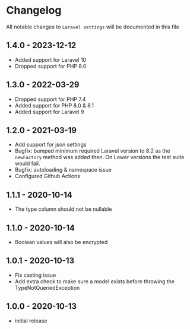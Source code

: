 # Changelog

All notable changes to `Laravel settings` will be documented in this file

## 1.4.0 - 2023-12-12
- Added support for Laravel 10
- Dropped support for PHP 8.0

## 1.3.0 - 2022-03-29
- Dropped support for PHP 7.4
- Added support for PHP 8.0 & 8.1
- Added support for Laravel 9

## 1.2.0 - 2021-03-19
- Add support for json settings
- Bugfix: bumped minimum required Laravel version to 8.2 as the `newFactory` method was added then. On Lower versions the test suite would fail.
- Bugfix: autoloading & namespace issue
- Configured Github Actions

## 1.1.1 - 2020-10-14
- The type column should not be nullable

## 1.1.0 - 2020-10-14
- Boolean values will also be encrypted

## 1.0.1 - 2020-10-13

- Fix casting issue
- Add extra check to make sure a model exists before throwing the TypeNotQueriedException 

## 1.0.0 - 2020-10-13

- initial release
